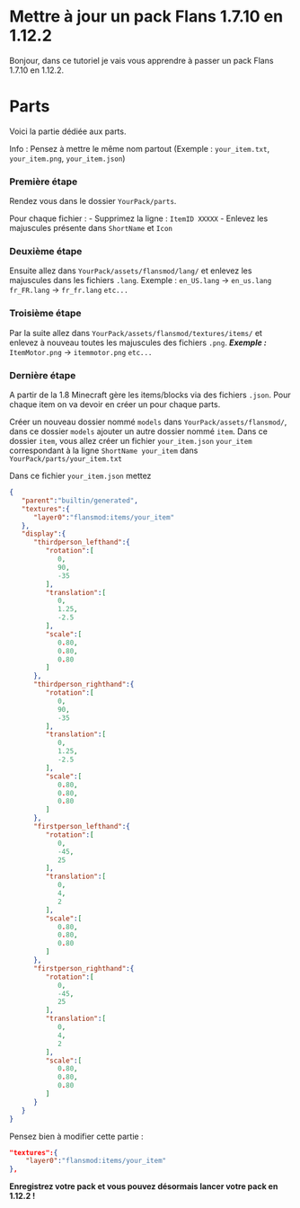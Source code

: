 # Mettre à jour un pack Flans 1.7.10 en 1.12.2

Bonjour, dans ce tutoriel je vais vous apprendre à passer un pack Flans 1.7.10 en 1.12.2.

# Parts
Voici la partie dédiée aux parts.

Info : Pensez à mettre le même nom partout (Exemple : ``your_item.txt``, ``your_item.png``, ``your_item.json``)

### Première étape
Rendez vous dans le dossier ``YourPack/parts``. 

Pour chaque fichier :
    - Supprimez la ligne : ``ItemID XXXXX``
    - Enlevez les majuscules présente dans ``ShortName`` et ``Icon``
   
### Deuxième étape
Ensuite allez dans ``YourPack/assets/flansmod/lang/`` et enlevez les majuscules dans les fichiers ``.lang``.
Exemple :
``en_US.lang`` -> ``en_us.lang``
``fr_FR.lang`` -> ``fr_fr.lang``
``etc...``
### Troisième étape
Par la suite allez dans ``YourPack/assets/flansmod/textures/items/`` et enlevez à nouveau toutes les majuscules des fichiers ``.png``.
***Exemple :***
``ItemMotor.png`` -> ``itemmotor.png``
``etc...``

### Dernière étape
A partir de la 1.8 Minecraft gère les items/blocks via des fichiers ``.json``.
Pour chaque item on va devoir en créer un pour chaque parts.

Créer un nouveau dossier nommé ``models`` dans ``YourPack/assets/flansmod/``, dans ce dossier ``models`` ajouter un autre dossier nommé ``item``. 
Dans ce dossier ``item``, vous allez créer un fichier ``your_item.json``
``your_item`` correspondant à la ligne ``ShortName your_item`` dans ``YourPack/parts/your_item.txt``

Dans ce fichier ``your_item.json`` mettez

```json
{
   "parent":"builtin/generated",
   "textures":{
      "layer0":"flansmod:items/your_item"
   },
   "display":{
      "thirdperson_lefthand":{
         "rotation":[
            0,
            90,
            -35
         ],
         "translation":[
            0,
            1.25,
            -2.5
         ],
         "scale":[
            0.80,
            0.80,
            0.80
         ]
      },
      "thirdperson_righthand":{
         "rotation":[
            0,
            90,
            -35
         ],
         "translation":[
            0,
            1.25,
            -2.5
         ],
         "scale":[
            0.80,
            0.80,
            0.80
         ]
      },
      "firstperson_lefthand":{
         "rotation":[
            0,
            -45,
            25
         ],
         "translation":[
            0,
            4,
            2
         ],
         "scale":[
            0.80,
            0.80,
            0.80
         ]
      },
      "firstperson_righthand":{
         "rotation":[
            0,
            -45,
            25
         ],
         "translation":[
            0,
            4,
            2
         ],
         "scale":[
            0.80,
            0.80,
            0.80
         ]
      }
   }
}
```

Pensez bien à modifier cette partie :
```json
"textures":{
    "layer0":"flansmod:items/your_item"
},
```


**Enregistrez votre pack et vous pouvez désormais lancer votre pack en 1.12.2 !**

